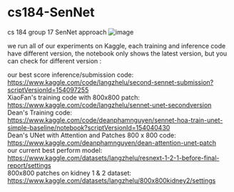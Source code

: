 # cs184-SenNet
cs 184 group 17 SenNet approach
![image](https://github.com/lucasXiaofan/cs184-SenNet/assets/91307310/6dff850e-85a9-44cc-8b36-2032a2ee4e08)


we run all of our experiments on Kaggle, each training and inference code have different version, the notebook only shows the latest version, but you can check for different version : 

our best score inference/submission code: 
https://www.kaggle.com/code/langzhelu/second-sennet-submission?scriptVersionId=154097255
</br>
XiaoFan's training code with 800x800 patch:
https://www.kaggle.com/code/langzhelu/sennet-unet-secondversion
</br>
Dean's Training code: 
https://www.kaggle.com/code/deanphamnguyen/sennet-hoa-train-unet-simple-baseline/notebook?scriptVersionId=154040430
</br>
Dean's UNet with Attention and Patches 800 x 800 code:
https://www.kaggle.com/deanphamnguyen/dean-attention-unet-patch
</br>
our current best perform model:
https://www.kaggle.com/datasets/langzhelu/resnext-1-2-1-before-final-report/settings
</br>
800x800 patches on kidney 1 & 2 dataset: 
https://www.kaggle.com/datasets/langzhelu/800x800kidney2/settings

